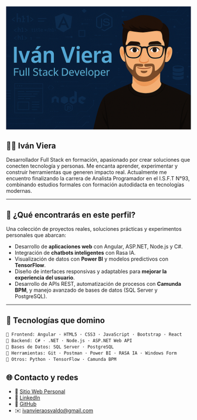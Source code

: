 <p align="center">
  <img src="./2f0f91f8-db87-4d6a-a35e-58f032e0bdad.png" alt="Banner de Iván Viera" style="max-width: 100%;">
</p>

## 👨‍💻 Iván Viera

Desarrollador Full Stack en formación, apasionado por crear soluciones que conecten tecnología y personas. Me encanta aprender, experimentar y construir herramientas que generen impacto real. Actualmente me encuentro finalizando la carrera de Analista Programador en el I.S.F.T N°93, combinando estudios formales con formación autodidacta en tecnologías modernas.

---

## 🚀 ¿Qué encontrarás en este perfil?

Una colección de proyectos reales, soluciones prácticas y experimentos personales que abarcan:

- Desarrollo de **aplicaciones web** con Angular, ASP.NET, Node.js y C#.
- Integración de **chatbots inteligentes** con Rasa IA.
- Visualización de datos con **Power BI** y modelos predictivos con **TensorFlow**.
- Diseño de interfaces responsivas y adaptables para **mejorar la experiencia del usuario**.
- Desarrollo de APIs REST, automatización de procesos con **Camunda BPM**, y manejo avanzado de bases de datos (SQL Server y PostgreSQL).

---

## 🧰 Tecnologías que domino

```bash
🔹 Frontend: Angular · HTML5 · CSS3 · JavaScript · Bootstrap · React  
🔹 Backend: C# · .NET · Node.js · ASP.NET Web API  
🔹 Bases de Datos: SQL Server · PostgreSQL  
🔹 Herramientas: Git · Postman · Power BI · RASA IA · Windows Form  
🔹 Otros: Python · TensorFlow · Camunda BPM  

```
## 🌐 Contacto y redes

- 🔗 [Sitio Web Personal](https://ivantechx.com)
- 💼 [LinkedIn](https://www.linkedin.com/in/ivanviera/)
- 🐙 [GitHub](https://github.com/ivanviera)
- ✉️ [ivanvieraosvaldo@gmail.com](mailto:ivanvieraosvaldo@gmail.com)
